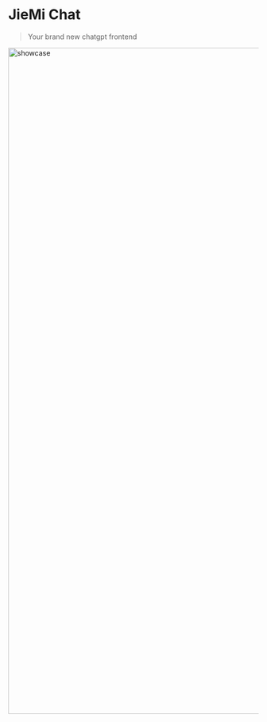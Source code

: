 # JieMi Chat

> Your brand new chatgpt frontend

<img width="1342" alt="showcase" src="https://user-images.githubusercontent.com/22995158/222974252-918ece56-687d-42fc-9cc1-6de1d8a55f46.png">
